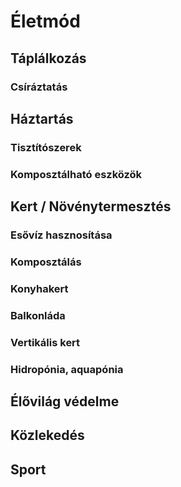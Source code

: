 # Életmód
## Táplálkozás
### Csíráztatás
## Háztartás
### Tisztítószerek
### Komposztálható eszközök
## Kert / Növénytermesztés
### Esővíz hasznosítása
### Komposztálás
### Konyhakert
### Balkonláda
### Vertikális kert
### Hidropónia, aquapónia
## Élővilág védelme
## Közlekedés
## Sport

